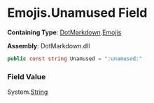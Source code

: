 # Emojis\.Unamused Field

**Containing Type**: [DotMarkdown](../../README.md)\.[Emojis](../README.md)

**Assembly**: DotMarkdown\.dll

```csharp
public const string Unamused = ":unamused:"
```

### Field Value

System\.[String](https://docs.microsoft.com/en-us/dotnet/api/system.string)